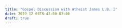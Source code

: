 ```yaml
---
title: "Gospel Discussion with Atheist James L.B. I"
date: 2019-12-03T8:43:00-05:00 
draft: true
---
```

